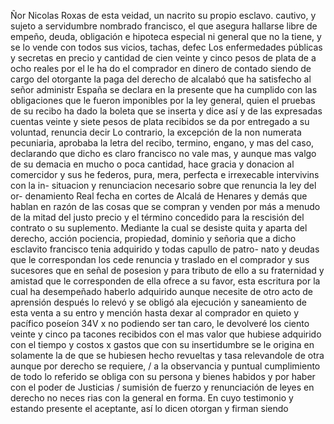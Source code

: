 Ñor Nicolas Roxas de esta veidad, un nacrito su propio esclavo.
cautivo, y sujeto a servidumbre nombrado francisco, el que asegura hallarse libre de empeño, deuda, obligación e hipoteca especial ni general que no la tiene, y se lo vende con todos sus vicios, tachas, defec
Los enfermedades públicas y secretas en precio y cantidad de cien veinte y cinco pesos de plata de a ocho reales por el le ha do el comprador en dinero de contado siendo de cargo del otorgante la paga del derecho de alcalabó que ha satisfecho al señor administr
España se declara en la presente que ha cumplido con las obligaciones que le fueron imponibles por la ley general, quien el pruebas de su recibo ha dado la boleta que se inserta y dice así y de las expresadas cuentas veinte y siete pesos de plata recibidos se da por entregado a su voluntad, renuncia decir
Lo contrario, la excepción de la non numerata pecuniaria, aprobaba la letra del recibo, termino, engano, y mas del caso, declarando que dicho es claro francisco no vale mas, y aunque mas valgo de su demacia en mucho o poca cantidad, hace gracia y donacion al comercidor y sus he
federos, pura, mera, perfecta e irrexecable intervivins con la in- situacion y renunciacion necesario sobre que renuncia la ley del or- denamiento Real fecha en cortes de Alcalá de Henares y demás que
hablan en razón de las cosas que se compran y venden por más a menudo de la mitad del justo precio y el término concedido para la rescisión del contrato o su suplemento. Mediante la cual se desiste quita y aparta del derecho, acción pociencia, propiedad, dominio y señoria
que a dicho esclavito francisco tenia adquirido y todas capullo de patro- nato y deudas que le correspondan los cede renuncia y traslado en el comprador y sus sucesores que en señal de posesion y para tributo de ello a su fraternidad y amistad que le corresponden
de ella ofrece a su favor, esta escritura por la cual ha desempeñado haberlo adquirido aunque necesite de otro acto de aprensión después lo relevó y se obligó ala ejecución y saneamiento de esta venta a su entro y mención hasta dexar al comprador en quieto y pacífico poseíon
34V x
no podiendo ser tan caro, le devolveré los ciento veinte y cinco pa
tacones recibidos con el mas valor que hubiese adquirido con el
tiempo y costos x gastos que con su insertidumbre se le origina
en solamente la de que se hubiesen hecho revueltas y
tasa
relevandole de otra aunque por derecho se requiere, / a la observancia y puntual cumplimiento de todo lo referido se obliga con su persona y bienes habidos y por haber con el poder de Justicias / sumisión de fuerzo y renunciación de leyes en derecho no neces
rias con la general en forma. En cuyo testimonio y estando presente el aceptante, así lo dicen otorgan y firman siendo